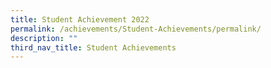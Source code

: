 ```yaml
---
title: Student Achievement 2022
permalink: /achievements/Student-Achievements/permalink/
description: ""
third_nav_title: Student Achievements
---
```

